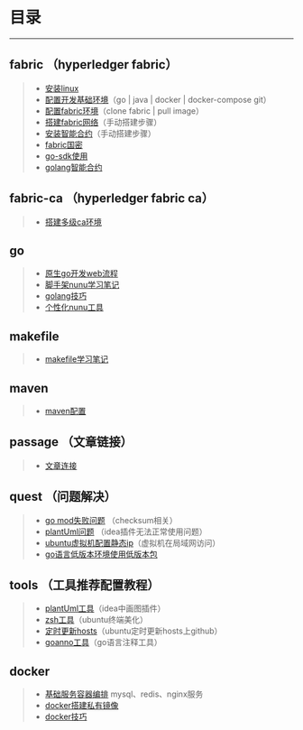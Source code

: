 # 目录

------

## fabric （hyperledger fabric）

> * [安装linux](./fabric/001-安装linux虚拟机.md)
> * [配置开发基础环境](./fabric/002-配置开发基础环境.md)（go | java | docker | docker-compose git）
> * [配置fabric环境](./fabric/003-配置fabric环境.md)（clone fabric | pull image）
> * [搭建fabric网络](./fabric/004-搭建fabric网络.md)（手动搭建步骤）
> * [安装智能合约](./fabric/005-安装智能合约.md)（手动搭建步骤）
> * [fabric国密](./fabric/006-fabric国密搭建步骤.md)
> * [go-sdk使用](./fabric/007-fabric-go-sdk使用.md)
> * [golang智能合约](./fabric/008-fabric智能合约开发流程.md)

## fabric-ca （hyperledger fabric ca）

> * [搭建多级ca环境](./fabric-ca/001-多级CA.md)

## go

> * [原生go开发web流程](./go/001-go原生web开发流程.md)
> * [脚手架nunu学习笔记](./go/002-脚手架nunu学习笔记.md)
> * [golang技巧](./go/005-golang使用技巧.md)
> * [个性化nunu工具](./go/006-个性化nunu.md)

## makefile

> * [makefile学习笔记](./makefile/001-makefile笔记.md)

## maven

> * [maven配置](./maven/001-maven相关配置.md)

## passage （文章链接）

> * [文章连接](other/001-文章链接.md)

## quest （问题解决）

> * [go mod失败问题](./go/003-gomod失败.md) （checksum相关）
> * [plantUml问题](other/001-plantUml-缺少工具.md) （idea插件无法正常使用问题）
> * [ubuntu虚拟机配置静态ip](linux/002-ubuntu20.04虚拟机配置静态ip及dns服务.md)（虚拟机在局域网访问）
> * [go语言低版本环境使用低版本包](./go/007-go1.16使用golang.x相关包.md)

## tools （工具推荐配置教程）

> * [plantUml工具](other/001-plantUml.md)（idea中画图插件）
> * [zsh工具](other/002-zsh配置.md)（ubuntu终端美化）
> * [定时更新hosts](other/003-定时更新hosts.md)（ubuntu定时更新hosts上github）
> * [goanno工具](./go/004-go语言注释代码工具.md)（go语言注释工具）


## docker

> * [基础服务容器编排](docker/002-基础服务容器部署.md) mysql、redis、nginx服务
> * [docker搭建私有镜像](./docker/001-docker搭建私有镜像.md)
> * [docker技巧](./docker/003-docker技巧.md)


